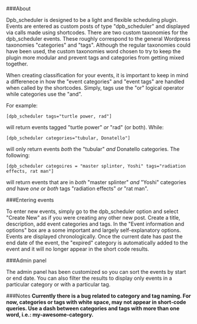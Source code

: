 ###About

Dpb_scheduler is designed to be a light and flexible scheduling plugin. Events are entered as custom posts of type "dpb_scheduler" and displayed via calls made using shortcodes. There are two custom taxonomies for the dpb_scheduler events. These roughly correspond to the general Wordpress taxonomies "categories" and "tags". Although the regular taxonomies could have been used, the custom taxonomies word chosen to try to keep the plugin more modular and prevent tags and categories from getting mixed together.

When creating classification for your events, it is important to keep in mind a differenece in how the "event categories" and "event tags" are handled when called by the shortcodes. Simply, tags use the "or" logical operator while categories use the "and".

For example:

    [dpb_scheduler tags="turtle power, rad"]

will return events tagged "turtle power" _or_ "rad" (or both). While:

    [dpb_scheduler categories="tubular, Donatello"]
    
will only return events _both_ the "tubular" _and_ Donatello categories. The following:

    [dpb_scheduler categoires = "master splinter, Yoshi" tags="radiation effects, rat man"]
    
will return events that are in _both_ "master splinter" _and_ "Yoshi" categories _and_ have _one or both_ tags "radiation effects" _or_ "rat man".

###Entering events

To enter new events, simply go to the dpb_scheduler option and select "Create New" as if you were creating any other new post. Create a title, description, add event categories and tags. In the "Event information and options" box are a some important and largely self-explanatory options. Events are displayed chronologically. Once the current date has past the end date of the event, the "expired" category is automatically added to the event and it will no longer appear in the short code results.

###Admin panel

The admin panel has been customized so you can sort the events by start or end date. You can also filter the results to display only events in a particular category or with a particular tag.

###Notes
__Currently there is a bug related to category and tag naming. For now, categories or tags with white space, may not appear in short-code queries. Use a dash between categories and tags with more than one word, i.e.: my-awesome-category.__